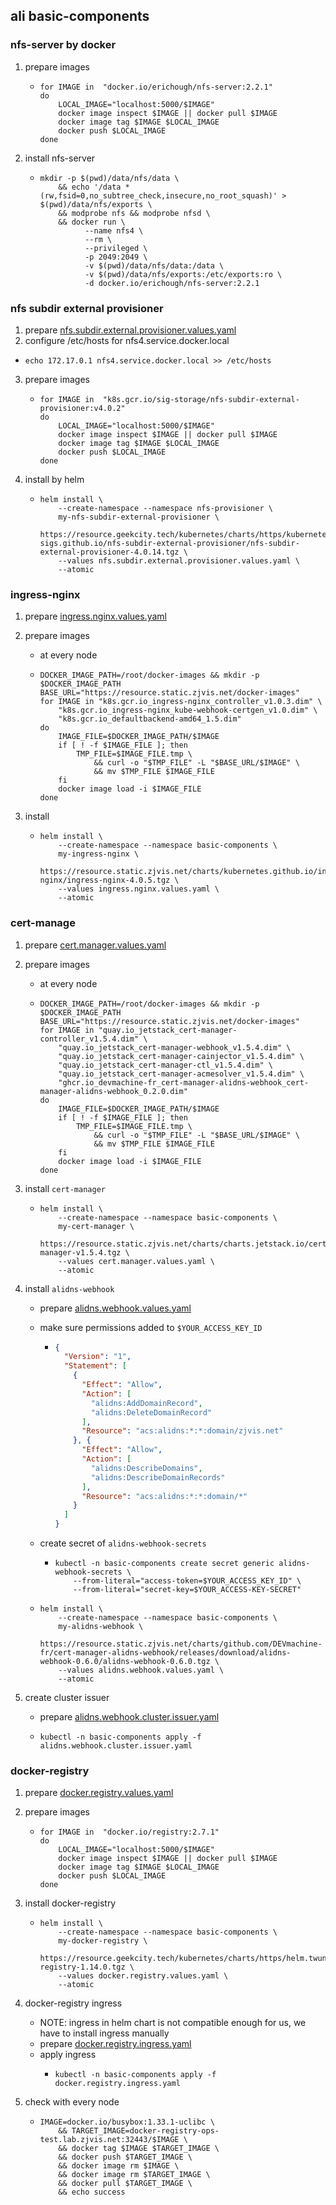 ## ali basic-components

### nfs-server by docker
1. prepare images
   * ```shell
     for IMAGE in  "docker.io/erichough/nfs-server:2.2.1"
     do
         LOCAL_IMAGE="localhost:5000/$IMAGE"
         docker image inspect $IMAGE || docker pull $IMAGE
         docker image tag $IMAGE $LOCAL_IMAGE
         docker push $LOCAL_IMAGE
     done
     ```
2. install nfs-server
   * ```shell
     mkdir -p $(pwd)/data/nfs/data \
         && echo '/data *(rw,fsid=0,no_subtree_check,insecure,no_root_squash)' > $(pwd)/data/nfs/exports \
         && modprobe nfs && modprobe nfsd \
         && docker run \
               --name nfs4 \
               --rm \
               --privileged \
               -p 2049:2049 \
               -v $(pwd)/data/nfs/data:/data \
               -v $(pwd)/data/nfs/exports:/etc/exports:ro \
               -d docker.io/erichough/nfs-server:2.2.1
     ```
    
### nfs subdir external provisioner
1. prepare [nfs.subdir.external.provisioner.values.yaml](../storage/nfs.subdir.external.provisioner.values.yaml.md)
2.  configure /etc/hosts for nfs4.service.docker.local
   * ```shell
     echo 172.17.0.1 nfs4.service.docker.local >> /etc/hosts
     ```
3. prepare images 
   - ```shell
     for IMAGE in  "k8s.gcr.io/sig-storage/nfs-subdir-external-provisioner:v4.0.2"
     do
         LOCAL_IMAGE="localhost:5000/$IMAGE"
         docker image inspect $IMAGE || docker pull $IMAGE
         docker image tag $IMAGE $LOCAL_IMAGE
         docker push $LOCAL_IMAGE
     done
     ```
4. install by helm
   - ```shell
     helm install \
         --create-namespace --namespace nfs-provisioner \
         my-nfs-subdir-external-provisioner \
         https://resource.geekcity.tech/kubernetes/charts/https/kubernetes-sigs.github.io/nfs-subdir-external-provisioner/nfs-subdir-external-provisioner-4.0.14.tgz \
         --values nfs.subdir.external.provisioner.values.yaml \
         --atomic
     ```

### ingress-nginx
1.  prepare [ingress.nginx.values.yaml](ingress.nginx.values.yaml.md)
2. prepare images
   * at every node
   * ```shell
     DOCKER_IMAGE_PATH=/root/docker-images && mkdir -p $DOCKER_IMAGE_PATH
     BASE_URL="https://resource.static.zjvis.net/docker-images"
     for IMAGE in "k8s.gcr.io_ingress-nginx_controller_v1.0.3.dim" \
         "k8s.gcr.io_ingress-nginx_kube-webhook-certgen_v1.0.dim" \
         "k8s.gcr.io_defaultbackend-amd64_1.5.dim"
     do
         IMAGE_FILE=$DOCKER_IMAGE_PATH/$IMAGE
         if [ ! -f $IMAGE_FILE ]; then
             TMP_FILE=$IMAGE_FILE.tmp \
                 && curl -o "$TMP_FILE" -L "$BASE_URL/$IMAGE" \
                 && mv $TMP_FILE $IMAGE_FILE
         fi
         docker image load -i $IMAGE_FILE
     done
     ```
 
3. install
   * ````shell
     helm install \
         --create-namespace --namespace basic-components \
         my-ingress-nginx \
         https://resource.static.zjvis.net/charts/kubernetes.github.io/ingress-nginx/ingress-nginx-4.0.5.tgz \
         --values ingress.nginx.values.yaml \
         --atomic
     ````
 

### cert-manage
1. prepare [cert.manager.values.yaml](https://nebula-ops.lab.zjvis.net/#/nebula-ops-test/basic/resource/cert.manager.values.yaml)
2. prepare images
   - at every node
   - ```shell
     DOCKER_IMAGE_PATH=/root/docker-images && mkdir -p $DOCKER_IMAGE_PATH
     BASE_URL="https://resource.static.zjvis.net/docker-images"
     for IMAGE in "quay.io_jetstack_cert-manager-controller_v1.5.4.dim" \
         "quay.io_jetstack_cert-manager-webhook_v1.5.4.dim" \
         "quay.io_jetstack_cert-manager-cainjector_v1.5.4.dim" \
         "quay.io_jetstack_cert-manager-ctl_v1.5.4.dim" \
         "quay.io_jetstack_cert-manager-acmesolver_v1.5.4.dim" \
         "ghcr.io_devmachine-fr_cert-manager-alidns-webhook_cert-manager-alidns-webhook_0.2.0.dim"
     do
         IMAGE_FILE=$DOCKER_IMAGE_PATH/$IMAGE
         if [ ! -f $IMAGE_FILE ]; then
             TMP_FILE=$IMAGE_FILE.tmp \
                 && curl -o "$TMP_FILE" -L "$BASE_URL/$IMAGE" \
                 && mv $TMP_FILE $IMAGE_FILE
         fi
         docker image load -i $IMAGE_FILE
     done
     ```

3. install `cert-manager`
   - ```shell
     helm install \
         --create-namespace --namespace basic-components \
         my-cert-manager \
         https://resource.static.zjvis.net/charts/charts.jetstack.io/cert-manager-v1.5.4.tgz \
         --values cert.manager.values.yaml \
         --atomic
     ```

4. install `alidns-webhook`
   - prepare [alidns.webhook.values.yaml](https://nebula-ops.lab.zjvis.net/#/nebula-ops-test/basic/resource/alidns.webhook.values.yaml)
   - make sure permissions added to `$YOUR_ACCESS_KEY_ID`
     - ```json
       {
         "Version": "1",
         "Statement": [
           {
             "Effect": "Allow",
             "Action": [
               "alidns:AddDomainRecord",
               "alidns:DeleteDomainRecord"
             ],
             "Resource": "acs:alidns:*:*:domain/zjvis.net"
           }, {
             "Effect": "Allow",
             "Action": [
               "alidns:DescribeDomains",
               "alidns:DescribeDomainRecords"
             ],
             "Resource": "acs:alidns:*:*:domain/*"
           }
         ]
       }
       ```

   - create secret of `alidns-webhook-secrets`
     - ```shell
       kubectl -n basic-components create secret generic alidns-webhook-secrets \
           --from-literal="access-token=$YOUR_ACCESS_KEY_ID" \
           --from-literal="secret-key=$YOUR_ACCESS-KEY-SECRET"
       ```

   - ```shell
     helm install \
         --create-namespace --namespace basic-components \
         my-alidns-webhook \
         https://resource.static.zjvis.net/charts/github.com/DEVmachine-fr/cert-manager-alidns-webhook/releases/download/alidns-webhook-0.6.0/alidns-webhook-0.6.0.tgz \
         --values alidns.webhook.values.yaml \
         --atomic
     ```

5. create cluster issuer

   - prepare [alidns.webhook.cluster.issuer.yaml](https://nebula-ops.lab.zjvis.net/#/nebula-ops-test/basic/resource/alidns.webhook.cluster.issuer.yaml)

   - ```shell
     kubectl -n basic-components apply -f alidns.webhook.cluster.issuer.yaml
     ```

### docker-registry
1. prepare [docker.registry.values.yaml](docker.registry.values.yaml.md)
2. prepare images
   * ```shell
     for IMAGE in  "docker.io/registry:2.7.1"
     do
         LOCAL_IMAGE="localhost:5000/$IMAGE"
         docker image inspect $IMAGE || docker pull $IMAGE
         docker image tag $IMAGE $LOCAL_IMAGE
         docker push $LOCAL_IMAGE
     done
     ```
3. install docker-registry
   * ```shell
     helm install \
         --create-namespace --namespace basic-components \
         my-docker-registry \
         https://resource.geekcity.tech/kubernetes/charts/https/helm.twun.io/docker-registry-1.14.0.tgz \
         --values docker.registry.values.yaml \
         --atomic
     ```
4. docker-registry ingress
   * NOTE: ingress in helm chart is not compatible enough for us, we have to install ingress manually
   * prepare [docker.registry.ingress.yaml](docker.registry.ingress.yaml.md)
   * apply ingress
     - ```shell
       kubectl -n basic-components apply -f docker.registry.ingress.yaml
       ```
   
5. check with every node
   * ```shell
     IMAGE=docker.io/busybox:1.33.1-uclibc \
         && TARGET_IMAGE=docker-registry-ops-test.lab.zjvis.net:32443/$IMAGE \
         && docker tag $IMAGE $TARGET_IMAGE \
         && docker push $TARGET_IMAGE \
         && docker image rm $IMAGE \
         && docker image rm $TARGET_IMAGE \
         && docker pull $TARGET_IMAGE \
         && echo success
     ```











